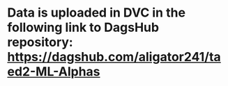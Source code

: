 # Data is uploaded in DVC in the following link to DagsHub repository: https://dagshub.com/aligator241/taed2-ML-Alphas 
